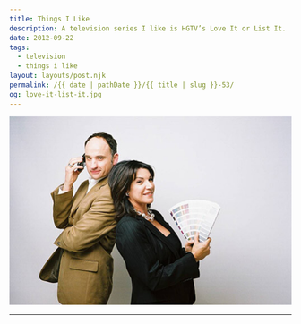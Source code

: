 ```yaml
---
title: Things I Like
description: A television series I like is HGTV’s Love It or List It.
date: 2012-09-22
tags: 
  - television
  - things i like
layout: layouts/post.njk
permalink: /{{ date | pathDate }}/{{ title | slug }}-53/
og: love-it-list-it.jpg
---
```


![Hilary Farr and David Visentin from Love It or List It](/img/love-it-list-it.jpg)

---
